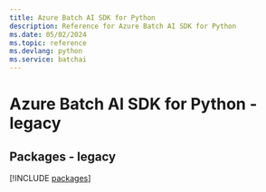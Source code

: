 ```yaml
---
title: Azure Batch AI SDK for Python
description: Reference for Azure Batch AI SDK for Python
ms.date: 05/02/2024
ms.topic: reference
ms.devlang: python
ms.service: batchai
---
```

# Azure Batch AI SDK for Python - legacy
## Packages - legacy
[!INCLUDE [packages](batch-ai-index.md)]